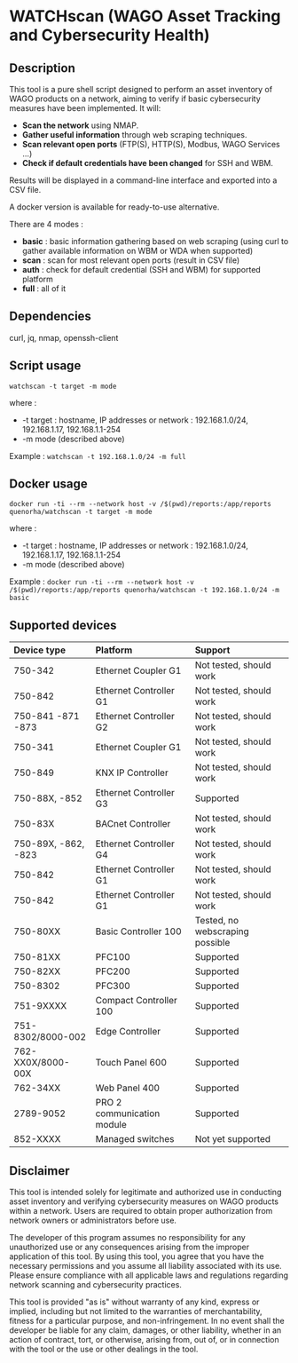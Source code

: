 # WATCHscan (WAGO Asset Tracking and Cybersecurity Health)


## Description
This tool is a pure shell script designed to perform an asset inventory of WAGO products on a network, aiming to verify if basic cybersecurity measures have been implemented. It will:

- **Scan the network** using NMAP.
- **Gather useful information** through web scraping techniques.
- **Scan relevant open ports** (FTP(S), HTTP(S), Modbus, WAGO Services ...)
- **Check if default credentials have been changed** for SSH and WBM.

Results will be displayed in a command-line interface and exported into a CSV file.

A docker version is available for ready-to-use alternative.


There are 4 modes : 

- **basic** : basic information gathering based on web scraping (using curl to gather available information on WBM or WDA when supported)
- **scan** : scan for most relevant open ports (result in CSV file)
- **auth** : check for default credential (SSH and WBM) for supported platform
- **full** : all of it 


## Dependencies

curl, jq, nmap, openssh-client


## Script usage

`watchscan -t target -m mode`

where :
- -t target : hostname, IP addresses or network : 192.168.1.0/24, 192.168.1.17, 192.168.1.1-254
- -m mode (described above)
			  
Example :
`watchscan -t 192.168.1.0/24 -m full`

## Docker usage

`docker run -ti --rm --network host -v /$(pwd)/reports:/app/reports quenorha/watchscan -t target -m mode`

where :
- -t target : hostname, IP addresses or network : 192.168.1.0/24, 192.168.1.17, 192.168.1.1-254
- -m mode (described above)
			  
Example :
`docker run -ti --rm --network host -v /$(pwd)/reports:/app/reports quenorha/watchscan -t 192.168.1.0/24 -m basic`


## Supported devices

| Device type      | Platform       | Support |
| :--------------- |:--------------- | :---------------|
| 750-342  | Ethernet Coupler G1 | Not tested, should work |
| 750-842  | Ethernet Controller G1 | Not tested, should work |
| 750-841 -871 -873 | Ethernet Controller G2 | Not tested, should work |
| 750-341  | Ethernet Coupler G1 | Not tested, should work |
| 750-849  | KNX IP Controller | Not tested, should work |
| 750-88X, -852  | Ethernet Controller G3 | Supported |
| 750-83X  | BACnet Controller | Not tested, should work |
| 750-89X, -862, -823  | Ethernet Controller G4 | Not tested, should work |
| 750-842  | Ethernet Controller G1 | Not tested, should work |
| 750-842  | Ethernet Controller G1 | Not tested, should work |
| 750-80XX  | Basic Controller 100 | Tested, no webscraping possible |
| 750-81XX  | PFC100 | Supported |
| 750-82XX  | PFC200 | Supported |
| 750-8302  | PFC300 | Supported |
| 751-9XXXX  | Compact Controller 100 | Supported |
| 751-8302/8000-002  | Edge Controller | Supported |
| 762-XX0X/8000-00X  | Touch Panel 600 | Supported |
| 762-34XX  | Web Panel 400 | Supported |
| 2789-9052  | PRO 2 communication module | Supported |
| 852-XXXX  | Managed switches | Not yet supported |



## Disclaimer

This tool is intended solely for legitimate and authorized use in conducting asset inventory and verifying cybersecurity measures on WAGO products within a network. Users are required to obtain proper authorization from network owners or administrators before use.

The developer of this program assumes no responsibility for any unauthorized use or any consequences arising from the improper application of this tool. By using this tool, you agree that you have the necessary permissions and you assume all liability associated with its use. Please ensure compliance with all applicable laws and regulations regarding network scanning and cybersecurity practices.

This tool is provided "as is" without warranty of any kind, express or implied, including but not limited to the warranties of merchantability, fitness for a particular purpose, and non-infringement. In no event shall the developer be liable for any claim, damages, or other liability, whether in an action of contract, tort, or otherwise, arising from, out of, or in connection with the tool or the use or other dealings in the tool.
